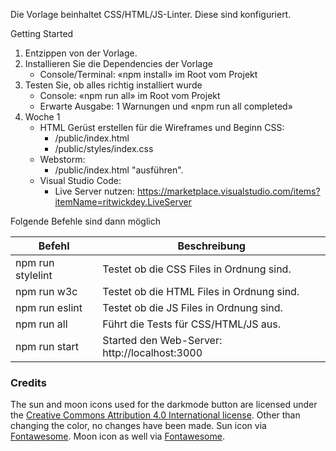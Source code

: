 Die Vorlage beinhaltet CSS/HTML/JS-Linter. Diese sind konfiguriert. 

Getting Started
1. Entzippen von der Vorlage.
2. Installieren Sie die Dependencies der Vorlage
   - Console/Terminal: «npm install» im Root vom Projekt
3. Testen Sie, ob alles richtig installiert wurde
   - Console: «npm run all» im Root vom Projekt
   - Erwarte Ausgabe: 1 Warnungen und «npm run all completed»
4. Woche 1
   - HTML Gerüst erstellen für die Wireframes und Beginn CSS:
      - /public/index.html
      - /public/styles/index.css
   - Webstorm:
      - /public/index.html "ausführen".
   - Visual Studio Code:
      - Live Server nutzen: https://marketplace.visualstudio.com/items?itemName=ritwickdey.LiveServer    

Folgende Befehle sind dann möglich

| Befehl  |  Beschreibung |
|---|---|
| npm run stylelint  |   Testet ob die CSS Files in Ordnung sind. |
| npm run w3c  |   Testet ob die HTML Files in Ordnung sind. |
| npm run eslint  |  Testet ob die JS Files in Ordnung sind. |
| npm run all  |   Führt die Tests für CSS/HTML/JS aus. |
| npm run start  |  Started den Web-Server: http://localhost:3000 |


  
### Credits

The sun and moon icons used for the darkmode button are licensed under the [Creative Commons Attribution 4.0 International license](https://creativecommons.org/licenses/by/4.0/). Other than changing the color, no changes have been made.
Sun icon via [Fontawesome](https://fontawesome.com/v5.15/icons/sun?style=solid).
Moon icon as well via [Fontawesome](https://fontawesome.com/v5.15/icons/moon?style=solid).
